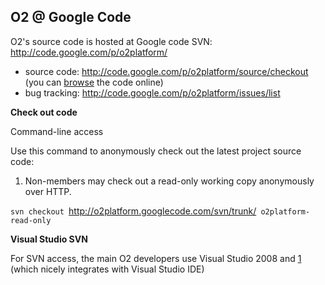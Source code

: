 ## O2 @ Google Code

O2's source code is hosted at Google code SVN:
<http://code.google.com/p/o2platform/>

  - source code: <http://code.google.com/p/o2platform/source/checkout>
    (you can
    [browse](http://code.google.com/p/o2platform/source/browse/#svn/trunk/O2%20-%20All%20Active%20Projects)
    the code online)
  - bug tracking: <http://code.google.com/p/o2platform/issues/list>

**Check out code**

Command-line access

Use this command to anonymously check out the latest project source
code:

1.  Non-members may check out a read-only working copy anonymously over
    HTTP.

`svn checkout `<http://o2platform.googlecode.com/svn/trunk/>` o2platform-read-only `

**Visual Studio SVN**

For SVN access, the main O2 developers use Visual Studio 2008 and
[1](http://ankhsvn.open.collab.net%7Cankhsvn) (which nicely integrates
with Visual Studio IDE)